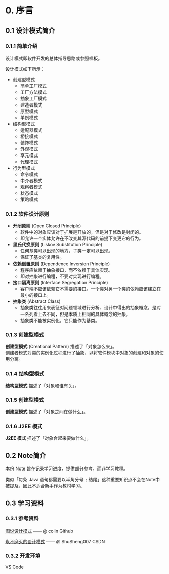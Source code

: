 # 0. 序言

## 0.1 设计模式简介

### 0.1.1 简单介绍

设计模式即软件开发的总体指导思路或参照样板。  

设计模式如下所示：  

* 创建型模式
  * 简单工厂模式
  * 工厂方法模式
  * 抽象工厂模式
  * 建造者模式
  * 原型模式
  * 单例模式
* 结构型模式
  * 适配器模式
  * 桥接模式
  * 装饰模式
  * 外观模式
  * 享元模式
  * 代理模式
* 行为型模式
  * 命令模式
  * 中介者模式
  * 观察者模式
  * 状态模式
  * 策略模式

### 0.1.2 软件设计原则

* **开闭原则** (Open Closed Principle)
  * 软件中的对象应该对于扩展是开放的，但是对于修改是封闭的。  
  * 即允许一个实体允许在不改变其源代码的前提下变更它的行为。  
* **里氏代换原则** (Liskov Substitution Principle)
  * 任何基类可以出现的地方，子类一定可以出现。  
  * 保证了基类的复用性。  
* **依赖倒置原则** (Dependence Inversion Principle)
  * 程序应依赖于抽象接口，而不依赖于具体实现。  
  * 即对抽象进行编程，不要对实现进行编程。  
* **接口隔离原则** (Interface Segregation Principle)
  * 客户端不应该依赖它不需要的接口。一个类对另一个类的依赖应该建立在最小的接口上。  
* **抽象类** (Abstract Class)
  * 抽象类往往用来表征对问题领域进行分析、设计中得出的抽象概念，是对一系列看上去不同，但是本质上相同的具体概念的抽象。  
  * 抽象类不能被实例化，它只能作为基类。  

### 0.1.3 创建型模式

**创建型模式** (Creational Pattern) 描述了「对象怎么来」。  
创建者模式对类的实例化过程进行了抽象，以将软件模块中对象的创建和对象的使用分离。  

### 0.1.4 结构型模式

**结构型模式** 描述了「对象和谁有关」。  

### 0.1.5 创建型模式

**创建型模式** 描述了「对象之间在做什么」。  

### 0.1.6 J2EE 模式

**J2EE 模式** 描述了「对象合起来要做什么」。  

## 0.2 Note简介

本份 Note 旨在记录学习进度，提供部分参考，而非学习教程。

类似「每条 Java 语句都需要以半角分号 ```;``` 结尾」这种重要知识点不会在Note中被提及，因此不适合新手作为教材学习。  

## 0.3 学习资料

### 0.3.1 参考资料  

[图说设计模式](https://design-patterns.readthedocs.io/zh_CN/latest/index.html)  —— @ colin Github  

[永不磨灭的设计模式](https://blog.csdn.net/ShuSheng0007/article/details/115980889)  —— @ ShuSheng007 CSDN  

### 0.3.2 开发环境  

VS Code
